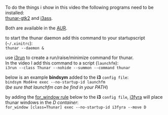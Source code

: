 To do the things i show in this video the following programs need to be installed:  
[thunar-gtk2] and [i3ass]. 

Both are available in the [AUR].  

to start the thunar daemon add this command to your startupscript (`~/.xinitrc`):  
`thunar --daemon &`  

use [i3run] to create a run/raise/minimize command for thunar.  
In the video I add this command to a script (`launchfm`):  
`i3run --class Thunar --nohide --summon --command thunar`  

below is an example **bindsym** added to the **i3** `config file`:  
`bindsym Mod4+e exec --no-startup-id launchfm`  
(*be sure that launchfm can be find in your PATH*)  

by adding the [for_window rule] below to the **i3** `config file`, [i3fyra] will place thunar windows in the *D container*:  
`for_window [class=Thunar] exec --no-startup-id i3fyra --move D`  

[i3run]: https://github.com/budlabs/i3ass/wiki/17AS_i3run
[i3fyra]: https://github.com/budlabs/i3ass/wiki/11AS_i3fyra
[i3ass]: https://github.com/budlabs/i3ass
[for_window rule]: https://i3wm.org/docs/userguide.html#for_window
[thunar-gtk2]: https://aur.archlinux.org/packages/thunar-gtk2/
[AUR]: https://wiki.archlinux.org/index.php/Arch_User_Repository
